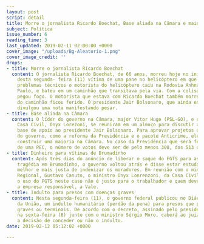 ```yaml
---
layout: post
script: detail
title: Morre o jornalista Ricardo Boechat, Base aliada na Câmara e mais.
subject: Política
issue_number: 6
reading_time: 3
last_updated: 2019-02-11 02:00:00 +0000
cover_image: "/uploads/Bg-Aleatorio-1.png"
cover_image_credit: ''
drops:
- title: Morre o jornalista Ricardo Boechat
  content: O jornalista Ricardo Boechat, de 66 anos, morreu hoje no início da tarde
    desta segunda- feira (11) vítima de uma pane no helicóptero em que estava. Com
    problemas técnicos o motorista do helicóptero caiu na Rodovia Anhnaguera, em São
    Paulo, e bateu em um caminhão que transitava pela via. Com a colisão, o helicóptero
    pegou fogo. O motorista que estava com Ricardo Boechat também morreu e o motorista
    do caminhão ficou ferido. O presidente Jair Bolsonaro, que ainda está internado,
    divulgou uma nota manifestando pesar.
- title: Base aliada na Câmara
  content: O líder do governo na Câmara, major Vitor Hugo (PSL-GO), e o ministro da
    Casa Civil, Onyx Lorezoni, se reuniram em um almoço para discutir a formação da
    base de apoio ao presidente Jair Bolsonaro. Para aprovar projetos de interesse
    do governo, como a reforma da Previdência e o pacote Anticrime, eles precisam
    construir uma maioria na Câmara. No caso da Previdência que será feita por meio
    de uma PEC, o número de votos deve ser de pelo menos 308, dos 513 deputados.
- title: Dinheiro para vítimas de Brumadinho
  content: Após três dias do anúncio de liberar o saque do FGTS para as vítimas da
    tragédia em Brumadinho, o governo voltou atrás e disse estar estudando uma forma
    melhor e mais justa de indenizar os moradores. Em reunião com o ministro do Desenvolvimento
    Regional, Gustavo Canuto, o ministro Onyx Lonrenzoni, da Casa Civil, afirmou que
    o uso do FGTS neste caso não é justo para o trabalhador e quem deveria pagar seria
    a empresa responsável, a Vale.
- title: Indulto para presos com doenças graves
  content: Nesta segunda-feira (11), o governo federal publicou no Diário Oficial
    da União, um indulto humanitário (perdão da pena) para presos que possuem doenças
    graves ou terminais. De acordo com o decreto, assinado pelo presidente Jair Bolsonaro,
    na sexta-feira (8) junto com o ministro Sérgio Moro, caberá ao juiz de cada caso
    a decisão de conceder ou não o indulto.
date: 2019-02-12 05:12:02 +0000

---
```

